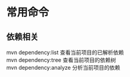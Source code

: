 # 常用命令
## 依赖相关  
mvn dependency:list  查看当前项目的已解析依赖  
mvn dependency:tree  查看当前项目的依赖树  
mvn dependency:analyze  分析当前项目的依赖  

